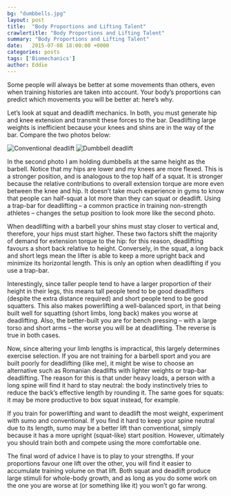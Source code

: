 ```yaml
---
bg: "dumbbells.jpg"
layout: post
title:  "Body Proportions and Lifting Talent"
crawlertitle: "Body Proportions and Lifting Talent"
summary: "Body Proportions and Lifting Talent"
date:   2015-07-08 18:00:00 +0000
categories: posts
tags: ['Biomechanics']
author: Eddie
---
```


Some people will always be better at some movements than others, even when training histories are taken into account. Your body’s proportions can predict which movements you will be better at: here’s why.

Let’s look at squat and deadlift mechanics. In both, you must generate hip and knee extension and transmit these forces to the bar. Deadlifting large weights is inefficient because your knees and shins are in the way of the bar. Compare the two photos below:

![Conventional deadlift](../../assets/images/deadlift1.jpg "Conventional deadlift")
![Dumbbell deadlift](../../assets/images/deadlift2.jpg "Dumbbell deadlift")

In the second photo I am holding dumbbells at the same height as the barbell. Notice that my hips are lower and my knees are more flexed. This is a stronger position, and is analogous to the top half of a squat. It is stronger because the relative contributions to overall extension torque are more even between the knee and hip. It doesn’t take much experience in gyms to know that people can half-squat a lot more than they can squat or deadlift. Using a trap-bar for deadlifting – a common practice in training non-strength athletes – changes the setup position to look more like the second photo.

When deadlifting with a barbell your shins must stay closer to vertical and, therefore, your hips must start higher. These two factors shift the majority of demand for extension torque to the hip: for this reason, deadlifting favours a short back relative to height. Conversely, in the squat, a long back and short legs mean the lifter is able to keep a more upright back and minimize its horizontal length. This is only an option when deadlifting if you use a trap-bar.

Interestingly, since taller people tend to have a larger proportion of their height in their legs, this means tall people tend to be good deadlifters (despite the extra distance required) and short people tend to be good squatters. This also makes powerlifting a well-balanced sport, in that being built well for squatting (short limbs, long back) makes you worse at deadlifting. Also, the better-built you are for bench pressing – with a large torso and short arms – the worse you will be at deadlifting. The reverse is true in both cases.

Now, since altering your limb lengths is impractical, this largely determines exercise selection. If you are not training for a barbell sport and you are built poorly for deadlifting (like me), it might be wise to choose an alternative such as Romanian deadlifts with lighter weights or trap-bar deadlifting. The reason for this is that under heavy loads, a person with a long spine will find it hard to stay neutral: the body instinctively tries to reduce the back’s effective length by rounding it. The same goes for squats: it may be more productive to box squat instead, for example.

If you train for powerlifting and want to deadlift the most weight, experiment with sumo and conventional. If you find it hard to keep your spine neutral due to its length, sumo may be a better lift than conventional, simply because it has a more upright (squat-like) start position. However, ultimately you should train both and compete using the more comfortable one.

The final word of advice I have is to play to your strengths. If your proportions favour one lift over the other, you will find it easier to accumulate training volume on that lift. Both squat and deadlift produce large stimuli for whole-body growth, and as long as you do some work on the one you are worse at (or something like it) you won’t go far wrong.